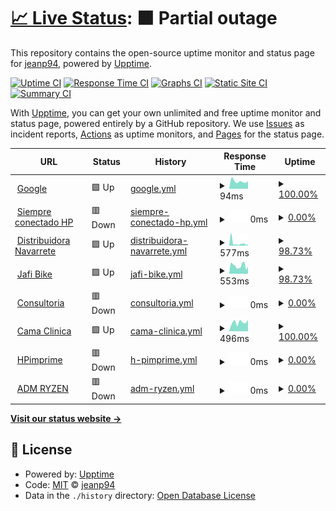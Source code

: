 # [📈 Live Status](https://jeanp94.github.io/server): <!--live status--> **🟧 Partial outage**

This repository contains the open-source uptime monitor and status page for [jeanp94](https://jeanp94.github.io/server), powered by [Upptime](https://github.com/upptime/upptime).

[![Uptime CI](https://github.com/jeanp94/server/workflows/Uptime%20CI/badge.svg)](https://github.com/jeanp94/server/actions?query=workflow%3A%22Uptime+CI%22)
[![Response Time CI](https://github.com/jeanp94/server/workflows/Response%20Time%20CI/badge.svg)](https://github.com/jeanp94/server/actions?query=workflow%3A%22Response+Time+CI%22)
[![Graphs CI](https://github.com/jeanp94/server/workflows/Graphs%20CI/badge.svg)](https://github.com/jeanp94/server/actions?query=workflow%3A%22Graphs+CI%22)
[![Static Site CI](https://github.com/jeanp94/server/workflows/Static%20Site%20CI/badge.svg)](https://github.com/jeanp94/server/actions?query=workflow%3A%22Static+Site+CI%22)
[![Summary CI](https://github.com/jeanp94/server/workflows/Summary%20CI/badge.svg)](https://github.com/jeanp94/server/actions?query=workflow%3A%22Summary+CI%22)

With [Upptime](https://upptime.js.org), you can get your own unlimited and free uptime monitor and status page, powered entirely by a GitHub repository. We use [Issues](https://github.com/jeanp94/server/issues) as incident reports, [Actions](https://github.com/jeanp94/server/actions) as uptime monitors, and [Pages](https://jeanp94.github.io/server) for the status page.

<!--start: status pages-->
<!-- This summary is generated by Upptime (https://github.com/upptime/upptime) -->
<!-- Do not edit this manually, your changes will be overwritten -->
<!-- prettier-ignore -->
| URL | Status | History | Response Time | Uptime |
| --- | ------ | ------- | ------------- | ------ |
| <img alt="" src="https://icons.duckduckgo.com/ip3/www.google.com.ico" height="13"> [Google](https://www.google.com) | 🟩 Up | [google.yml](https://github.com/jeanp94/server/commits/HEAD/history/google.yml) | <details><summary><img alt="Response time graph" src="./graphs/google/response-time-week.png" height="20"> 94ms</summary><br><a href="https://jeanp94.github.io/server/history/google"><img alt="Response time 109" src="https://img.shields.io/endpoint?url=https%3A%2F%2Fraw.githubusercontent.com%2Fjeanp94%2Fserver%2FHEAD%2Fapi%2Fgoogle%2Fresponse-time.json"></a><br><a href="https://jeanp94.github.io/server/history/google"><img alt="24-hour response time 83" src="https://img.shields.io/endpoint?url=https%3A%2F%2Fraw.githubusercontent.com%2Fjeanp94%2Fserver%2FHEAD%2Fapi%2Fgoogle%2Fresponse-time-day.json"></a><br><a href="https://jeanp94.github.io/server/history/google"><img alt="7-day response time 94" src="https://img.shields.io/endpoint?url=https%3A%2F%2Fraw.githubusercontent.com%2Fjeanp94%2Fserver%2FHEAD%2Fapi%2Fgoogle%2Fresponse-time-week.json"></a><br><a href="https://jeanp94.github.io/server/history/google"><img alt="30-day response time 96" src="https://img.shields.io/endpoint?url=https%3A%2F%2Fraw.githubusercontent.com%2Fjeanp94%2Fserver%2FHEAD%2Fapi%2Fgoogle%2Fresponse-time-month.json"></a><br><a href="https://jeanp94.github.io/server/history/google"><img alt="1-year response time 106" src="https://img.shields.io/endpoint?url=https%3A%2F%2Fraw.githubusercontent.com%2Fjeanp94%2Fserver%2FHEAD%2Fapi%2Fgoogle%2Fresponse-time-year.json"></a></details> | <details><summary><a href="https://jeanp94.github.io/server/history/google">100.00%</a></summary><a href="https://jeanp94.github.io/server/history/google"><img alt="All-time uptime 99.99%" src="https://img.shields.io/endpoint?url=https%3A%2F%2Fraw.githubusercontent.com%2Fjeanp94%2Fserver%2FHEAD%2Fapi%2Fgoogle%2Fuptime.json"></a><br><a href="https://jeanp94.github.io/server/history/google"><img alt="24-hour uptime 100.00%" src="https://img.shields.io/endpoint?url=https%3A%2F%2Fraw.githubusercontent.com%2Fjeanp94%2Fserver%2FHEAD%2Fapi%2Fgoogle%2Fuptime-day.json"></a><br><a href="https://jeanp94.github.io/server/history/google"><img alt="7-day uptime 100.00%" src="https://img.shields.io/endpoint?url=https%3A%2F%2Fraw.githubusercontent.com%2Fjeanp94%2Fserver%2FHEAD%2Fapi%2Fgoogle%2Fuptime-week.json"></a><br><a href="https://jeanp94.github.io/server/history/google"><img alt="30-day uptime 100.00%" src="https://img.shields.io/endpoint?url=https%3A%2F%2Fraw.githubusercontent.com%2Fjeanp94%2Fserver%2FHEAD%2Fapi%2Fgoogle%2Fuptime-month.json"></a><br><a href="https://jeanp94.github.io/server/history/google"><img alt="1-year uptime 99.99%" src="https://img.shields.io/endpoint?url=https%3A%2F%2Fraw.githubusercontent.com%2Fjeanp94%2Fserver%2FHEAD%2Fapi%2Fgoogle%2Fuptime-year.json"></a></details>
| <img alt="" src="https://icons.duckduckgo.com/ip3/www.siempreconectado.pe.ico" height="13"> [Siempre conectado HP](https://www.siempreconectado.pe) | 🟥 Down | [siempre-conectado-hp.yml](https://github.com/jeanp94/server/commits/HEAD/history/siempre-conectado-hp.yml) | <details><summary><img alt="Response time graph" src="./graphs/siempre-conectado-hp/response-time-week.png" height="20"> 0ms</summary><br><a href="https://jeanp94.github.io/server/history/siempre-conectado-hp"><img alt="Response time 0" src="https://img.shields.io/endpoint?url=https%3A%2F%2Fraw.githubusercontent.com%2Fjeanp94%2Fserver%2FHEAD%2Fapi%2Fsiempre-conectado-hp%2Fresponse-time.json"></a><br><a href="https://jeanp94.github.io/server/history/siempre-conectado-hp"><img alt="24-hour response time 0" src="https://img.shields.io/endpoint?url=https%3A%2F%2Fraw.githubusercontent.com%2Fjeanp94%2Fserver%2FHEAD%2Fapi%2Fsiempre-conectado-hp%2Fresponse-time-day.json"></a><br><a href="https://jeanp94.github.io/server/history/siempre-conectado-hp"><img alt="7-day response time 0" src="https://img.shields.io/endpoint?url=https%3A%2F%2Fraw.githubusercontent.com%2Fjeanp94%2Fserver%2FHEAD%2Fapi%2Fsiempre-conectado-hp%2Fresponse-time-week.json"></a><br><a href="https://jeanp94.github.io/server/history/siempre-conectado-hp"><img alt="30-day response time 0" src="https://img.shields.io/endpoint?url=https%3A%2F%2Fraw.githubusercontent.com%2Fjeanp94%2Fserver%2FHEAD%2Fapi%2Fsiempre-conectado-hp%2Fresponse-time-month.json"></a><br><a href="https://jeanp94.github.io/server/history/siempre-conectado-hp"><img alt="1-year response time 0" src="https://img.shields.io/endpoint?url=https%3A%2F%2Fraw.githubusercontent.com%2Fjeanp94%2Fserver%2FHEAD%2Fapi%2Fsiempre-conectado-hp%2Fresponse-time-year.json"></a></details> | <details><summary><a href="https://jeanp94.github.io/server/history/siempre-conectado-hp">0.00%</a></summary><a href="https://jeanp94.github.io/server/history/siempre-conectado-hp"><img alt="All-time uptime 6.55%" src="https://img.shields.io/endpoint?url=https%3A%2F%2Fraw.githubusercontent.com%2Fjeanp94%2Fserver%2FHEAD%2Fapi%2Fsiempre-conectado-hp%2Fuptime.json"></a><br><a href="https://jeanp94.github.io/server/history/siempre-conectado-hp"><img alt="24-hour uptime 0.00%" src="https://img.shields.io/endpoint?url=https%3A%2F%2Fraw.githubusercontent.com%2Fjeanp94%2Fserver%2FHEAD%2Fapi%2Fsiempre-conectado-hp%2Fuptime-day.json"></a><br><a href="https://jeanp94.github.io/server/history/siempre-conectado-hp"><img alt="7-day uptime 0.00%" src="https://img.shields.io/endpoint?url=https%3A%2F%2Fraw.githubusercontent.com%2Fjeanp94%2Fserver%2FHEAD%2Fapi%2Fsiempre-conectado-hp%2Fuptime-week.json"></a><br><a href="https://jeanp94.github.io/server/history/siempre-conectado-hp"><img alt="30-day uptime 0.00%" src="https://img.shields.io/endpoint?url=https%3A%2F%2Fraw.githubusercontent.com%2Fjeanp94%2Fserver%2FHEAD%2Fapi%2Fsiempre-conectado-hp%2Fuptime-month.json"></a><br><a href="https://jeanp94.github.io/server/history/siempre-conectado-hp"><img alt="1-year uptime 0.00%" src="https://img.shields.io/endpoint?url=https%3A%2F%2Fraw.githubusercontent.com%2Fjeanp94%2Fserver%2FHEAD%2Fapi%2Fsiempre-conectado-hp%2Fuptime-year.json"></a></details>
| <img alt="" src="https://icons.duckduckgo.com/ip3/www.distribuidoranavarrete.com.pe.ico" height="13"> [Distribuidora Navarrete](https://www.distribuidoranavarrete.com.pe) | 🟩 Up | [distribuidora-navarrete.yml](https://github.com/jeanp94/server/commits/HEAD/history/distribuidora-navarrete.yml) | <details><summary><img alt="Response time graph" src="./graphs/distribuidora-navarrete/response-time-week.png" height="20"> 577ms</summary><br><a href="https://jeanp94.github.io/server/history/distribuidora-navarrete"><img alt="Response time 1999" src="https://img.shields.io/endpoint?url=https%3A%2F%2Fraw.githubusercontent.com%2Fjeanp94%2Fserver%2FHEAD%2Fapi%2Fdistribuidora-navarrete%2Fresponse-time.json"></a><br><a href="https://jeanp94.github.io/server/history/distribuidora-navarrete"><img alt="24-hour response time 521" src="https://img.shields.io/endpoint?url=https%3A%2F%2Fraw.githubusercontent.com%2Fjeanp94%2Fserver%2FHEAD%2Fapi%2Fdistribuidora-navarrete%2Fresponse-time-day.json"></a><br><a href="https://jeanp94.github.io/server/history/distribuidora-navarrete"><img alt="7-day response time 577" src="https://img.shields.io/endpoint?url=https%3A%2F%2Fraw.githubusercontent.com%2Fjeanp94%2Fserver%2FHEAD%2Fapi%2Fdistribuidora-navarrete%2Fresponse-time-week.json"></a><br><a href="https://jeanp94.github.io/server/history/distribuidora-navarrete"><img alt="30-day response time 834" src="https://img.shields.io/endpoint?url=https%3A%2F%2Fraw.githubusercontent.com%2Fjeanp94%2Fserver%2FHEAD%2Fapi%2Fdistribuidora-navarrete%2Fresponse-time-month.json"></a><br><a href="https://jeanp94.github.io/server/history/distribuidora-navarrete"><img alt="1-year response time 1390" src="https://img.shields.io/endpoint?url=https%3A%2F%2Fraw.githubusercontent.com%2Fjeanp94%2Fserver%2FHEAD%2Fapi%2Fdistribuidora-navarrete%2Fresponse-time-year.json"></a></details> | <details><summary><a href="https://jeanp94.github.io/server/history/distribuidora-navarrete">98.73%</a></summary><a href="https://jeanp94.github.io/server/history/distribuidora-navarrete"><img alt="All-time uptime 97.44%" src="https://img.shields.io/endpoint?url=https%3A%2F%2Fraw.githubusercontent.com%2Fjeanp94%2Fserver%2FHEAD%2Fapi%2Fdistribuidora-navarrete%2Fuptime.json"></a><br><a href="https://jeanp94.github.io/server/history/distribuidora-navarrete"><img alt="24-hour uptime 92.65%" src="https://img.shields.io/endpoint?url=https%3A%2F%2Fraw.githubusercontent.com%2Fjeanp94%2Fserver%2FHEAD%2Fapi%2Fdistribuidora-navarrete%2Fuptime-day.json"></a><br><a href="https://jeanp94.github.io/server/history/distribuidora-navarrete"><img alt="7-day uptime 98.73%" src="https://img.shields.io/endpoint?url=https%3A%2F%2Fraw.githubusercontent.com%2Fjeanp94%2Fserver%2FHEAD%2Fapi%2Fdistribuidora-navarrete%2Fuptime-week.json"></a><br><a href="https://jeanp94.github.io/server/history/distribuidora-navarrete"><img alt="30-day uptime 99.29%" src="https://img.shields.io/endpoint?url=https%3A%2F%2Fraw.githubusercontent.com%2Fjeanp94%2Fserver%2FHEAD%2Fapi%2Fdistribuidora-navarrete%2Fuptime-month.json"></a><br><a href="https://jeanp94.github.io/server/history/distribuidora-navarrete"><img alt="1-year uptime 91.30%" src="https://img.shields.io/endpoint?url=https%3A%2F%2Fraw.githubusercontent.com%2Fjeanp94%2Fserver%2FHEAD%2Fapi%2Fdistribuidora-navarrete%2Fuptime-year.json"></a></details>
| <img alt="" src="https://icons.duckduckgo.com/ip3/www.jafibike.com.pe.ico" height="13"> [Jafi Bike](https://www.jafibike.com.pe) | 🟩 Up | [jafi-bike.yml](https://github.com/jeanp94/server/commits/HEAD/history/jafi-bike.yml) | <details><summary><img alt="Response time graph" src="./graphs/jafi-bike/response-time-week.png" height="20"> 553ms</summary><br><a href="https://jeanp94.github.io/server/history/jafi-bike"><img alt="Response time 2416" src="https://img.shields.io/endpoint?url=https%3A%2F%2Fraw.githubusercontent.com%2Fjeanp94%2Fserver%2FHEAD%2Fapi%2Fjafi-bike%2Fresponse-time.json"></a><br><a href="https://jeanp94.github.io/server/history/jafi-bike"><img alt="24-hour response time 455" src="https://img.shields.io/endpoint?url=https%3A%2F%2Fraw.githubusercontent.com%2Fjeanp94%2Fserver%2FHEAD%2Fapi%2Fjafi-bike%2Fresponse-time-day.json"></a><br><a href="https://jeanp94.github.io/server/history/jafi-bike"><img alt="7-day response time 553" src="https://img.shields.io/endpoint?url=https%3A%2F%2Fraw.githubusercontent.com%2Fjeanp94%2Fserver%2FHEAD%2Fapi%2Fjafi-bike%2Fresponse-time-week.json"></a><br><a href="https://jeanp94.github.io/server/history/jafi-bike"><img alt="30-day response time 923" src="https://img.shields.io/endpoint?url=https%3A%2F%2Fraw.githubusercontent.com%2Fjeanp94%2Fserver%2FHEAD%2Fapi%2Fjafi-bike%2Fresponse-time-month.json"></a><br><a href="https://jeanp94.github.io/server/history/jafi-bike"><img alt="1-year response time 2852" src="https://img.shields.io/endpoint?url=https%3A%2F%2Fraw.githubusercontent.com%2Fjeanp94%2Fserver%2FHEAD%2Fapi%2Fjafi-bike%2Fresponse-time-year.json"></a></details> | <details><summary><a href="https://jeanp94.github.io/server/history/jafi-bike">98.73%</a></summary><a href="https://jeanp94.github.io/server/history/jafi-bike"><img alt="All-time uptime 98.86%" src="https://img.shields.io/endpoint?url=https%3A%2F%2Fraw.githubusercontent.com%2Fjeanp94%2Fserver%2FHEAD%2Fapi%2Fjafi-bike%2Fuptime.json"></a><br><a href="https://jeanp94.github.io/server/history/jafi-bike"><img alt="24-hour uptime 92.65%" src="https://img.shields.io/endpoint?url=https%3A%2F%2Fraw.githubusercontent.com%2Fjeanp94%2Fserver%2FHEAD%2Fapi%2Fjafi-bike%2Fuptime-day.json"></a><br><a href="https://jeanp94.github.io/server/history/jafi-bike"><img alt="7-day uptime 98.73%" src="https://img.shields.io/endpoint?url=https%3A%2F%2Fraw.githubusercontent.com%2Fjeanp94%2Fserver%2FHEAD%2Fapi%2Fjafi-bike%2Fuptime-week.json"></a><br><a href="https://jeanp94.github.io/server/history/jafi-bike"><img alt="30-day uptime 99.24%" src="https://img.shields.io/endpoint?url=https%3A%2F%2Fraw.githubusercontent.com%2Fjeanp94%2Fserver%2FHEAD%2Fapi%2Fjafi-bike%2Fuptime-month.json"></a><br><a href="https://jeanp94.github.io/server/history/jafi-bike"><img alt="1-year uptime 97.23%" src="https://img.shields.io/endpoint?url=https%3A%2F%2Fraw.githubusercontent.com%2Fjeanp94%2Fserver%2FHEAD%2Fapi%2Fjafi-bike%2Fuptime-year.json"></a></details>
| <img alt="" src="https://icons.duckduckgo.com/ip3/www.dyj-consultores.com.pe.ico" height="13"> [Consultoria](https://www.dyj-consultores.com.pe) | 🟥 Down | [consultoria.yml](https://github.com/jeanp94/server/commits/HEAD/history/consultoria.yml) | <details><summary><img alt="Response time graph" src="./graphs/consultoria/response-time-week.png" height="20"> 0ms</summary><br><a href="https://jeanp94.github.io/server/history/consultoria"><img alt="Response time 734" src="https://img.shields.io/endpoint?url=https%3A%2F%2Fraw.githubusercontent.com%2Fjeanp94%2Fserver%2FHEAD%2Fapi%2Fconsultoria%2Fresponse-time.json"></a><br><a href="https://jeanp94.github.io/server/history/consultoria"><img alt="24-hour response time 0" src="https://img.shields.io/endpoint?url=https%3A%2F%2Fraw.githubusercontent.com%2Fjeanp94%2Fserver%2FHEAD%2Fapi%2Fconsultoria%2Fresponse-time-day.json"></a><br><a href="https://jeanp94.github.io/server/history/consultoria"><img alt="7-day response time 0" src="https://img.shields.io/endpoint?url=https%3A%2F%2Fraw.githubusercontent.com%2Fjeanp94%2Fserver%2FHEAD%2Fapi%2Fconsultoria%2Fresponse-time-week.json"></a><br><a href="https://jeanp94.github.io/server/history/consultoria"><img alt="30-day response time 0" src="https://img.shields.io/endpoint?url=https%3A%2F%2Fraw.githubusercontent.com%2Fjeanp94%2Fserver%2FHEAD%2Fapi%2Fconsultoria%2Fresponse-time-month.json"></a><br><a href="https://jeanp94.github.io/server/history/consultoria"><img alt="1-year response time 720" src="https://img.shields.io/endpoint?url=https%3A%2F%2Fraw.githubusercontent.com%2Fjeanp94%2Fserver%2FHEAD%2Fapi%2Fconsultoria%2Fresponse-time-year.json"></a></details> | <details><summary><a href="https://jeanp94.github.io/server/history/consultoria">0.00%</a></summary><a href="https://jeanp94.github.io/server/history/consultoria"><img alt="All-time uptime 74.89%" src="https://img.shields.io/endpoint?url=https%3A%2F%2Fraw.githubusercontent.com%2Fjeanp94%2Fserver%2FHEAD%2Fapi%2Fconsultoria%2Fuptime.json"></a><br><a href="https://jeanp94.github.io/server/history/consultoria"><img alt="24-hour uptime 0.00%" src="https://img.shields.io/endpoint?url=https%3A%2F%2Fraw.githubusercontent.com%2Fjeanp94%2Fserver%2FHEAD%2Fapi%2Fconsultoria%2Fuptime-day.json"></a><br><a href="https://jeanp94.github.io/server/history/consultoria"><img alt="7-day uptime 0.00%" src="https://img.shields.io/endpoint?url=https%3A%2F%2Fraw.githubusercontent.com%2Fjeanp94%2Fserver%2FHEAD%2Fapi%2Fconsultoria%2Fuptime-week.json"></a><br><a href="https://jeanp94.github.io/server/history/consultoria"><img alt="30-day uptime 0.00%" src="https://img.shields.io/endpoint?url=https%3A%2F%2Fraw.githubusercontent.com%2Fjeanp94%2Fserver%2FHEAD%2Fapi%2Fconsultoria%2Fuptime-month.json"></a><br><a href="https://jeanp94.github.io/server/history/consultoria"><img alt="1-year uptime 17.73%" src="https://img.shields.io/endpoint?url=https%3A%2F%2Fraw.githubusercontent.com%2Fjeanp94%2Fserver%2FHEAD%2Fapi%2Fconsultoria%2Fuptime-year.json"></a></details>
| <img alt="" src="https://icons.duckduckgo.com/ip3/www.camaclinica.pe.ico" height="13"> [Cama Clinica](https://www.camaclinica.pe) | 🟩 Up | [cama-clinica.yml](https://github.com/jeanp94/server/commits/HEAD/history/cama-clinica.yml) | <details><summary><img alt="Response time graph" src="./graphs/cama-clinica/response-time-week.png" height="20"> 496ms</summary><br><a href="https://jeanp94.github.io/server/history/cama-clinica"><img alt="Response time 500" src="https://img.shields.io/endpoint?url=https%3A%2F%2Fraw.githubusercontent.com%2Fjeanp94%2Fserver%2FHEAD%2Fapi%2Fcama-clinica%2Fresponse-time.json"></a><br><a href="https://jeanp94.github.io/server/history/cama-clinica"><img alt="24-hour response time 426" src="https://img.shields.io/endpoint?url=https%3A%2F%2Fraw.githubusercontent.com%2Fjeanp94%2Fserver%2FHEAD%2Fapi%2Fcama-clinica%2Fresponse-time-day.json"></a><br><a href="https://jeanp94.github.io/server/history/cama-clinica"><img alt="7-day response time 496" src="https://img.shields.io/endpoint?url=https%3A%2F%2Fraw.githubusercontent.com%2Fjeanp94%2Fserver%2FHEAD%2Fapi%2Fcama-clinica%2Fresponse-time-week.json"></a><br><a href="https://jeanp94.github.io/server/history/cama-clinica"><img alt="30-day response time 449" src="https://img.shields.io/endpoint?url=https%3A%2F%2Fraw.githubusercontent.com%2Fjeanp94%2Fserver%2FHEAD%2Fapi%2Fcama-clinica%2Fresponse-time-month.json"></a><br><a href="https://jeanp94.github.io/server/history/cama-clinica"><img alt="1-year response time 508" src="https://img.shields.io/endpoint?url=https%3A%2F%2Fraw.githubusercontent.com%2Fjeanp94%2Fserver%2FHEAD%2Fapi%2Fcama-clinica%2Fresponse-time-year.json"></a></details> | <details><summary><a href="https://jeanp94.github.io/server/history/cama-clinica">100.00%</a></summary><a href="https://jeanp94.github.io/server/history/cama-clinica"><img alt="All-time uptime 95.00%" src="https://img.shields.io/endpoint?url=https%3A%2F%2Fraw.githubusercontent.com%2Fjeanp94%2Fserver%2FHEAD%2Fapi%2Fcama-clinica%2Fuptime.json"></a><br><a href="https://jeanp94.github.io/server/history/cama-clinica"><img alt="24-hour uptime 100.00%" src="https://img.shields.io/endpoint?url=https%3A%2F%2Fraw.githubusercontent.com%2Fjeanp94%2Fserver%2FHEAD%2Fapi%2Fcama-clinica%2Fuptime-day.json"></a><br><a href="https://jeanp94.github.io/server/history/cama-clinica"><img alt="7-day uptime 100.00%" src="https://img.shields.io/endpoint?url=https%3A%2F%2Fraw.githubusercontent.com%2Fjeanp94%2Fserver%2FHEAD%2Fapi%2Fcama-clinica%2Fuptime-week.json"></a><br><a href="https://jeanp94.github.io/server/history/cama-clinica"><img alt="30-day uptime 100.00%" src="https://img.shields.io/endpoint?url=https%3A%2F%2Fraw.githubusercontent.com%2Fjeanp94%2Fserver%2FHEAD%2Fapi%2Fcama-clinica%2Fuptime-month.json"></a><br><a href="https://jeanp94.github.io/server/history/cama-clinica"><img alt="1-year uptime 99.98%" src="https://img.shields.io/endpoint?url=https%3A%2F%2Fraw.githubusercontent.com%2Fjeanp94%2Fserver%2FHEAD%2Fapi%2Fcama-clinica%2Fuptime-year.json"></a></details>
| <img alt="" src="https://icons.duckduckgo.com/ip3/imprimeloqueamas.com.ico" height="13"> [HPimprime](https://imprimeloqueamas.com) | 🟥 Down | [h-pimprime.yml](https://github.com/jeanp94/server/commits/HEAD/history/h-pimprime.yml) | <details><summary><img alt="Response time graph" src="./graphs/h-pimprime/response-time-week.png" height="20"> 0ms</summary><br><a href="https://jeanp94.github.io/server/history/h-pimprime"><img alt="Response time 0" src="https://img.shields.io/endpoint?url=https%3A%2F%2Fraw.githubusercontent.com%2Fjeanp94%2Fserver%2FHEAD%2Fapi%2Fh-pimprime%2Fresponse-time.json"></a><br><a href="https://jeanp94.github.io/server/history/h-pimprime"><img alt="24-hour response time 0" src="https://img.shields.io/endpoint?url=https%3A%2F%2Fraw.githubusercontent.com%2Fjeanp94%2Fserver%2FHEAD%2Fapi%2Fh-pimprime%2Fresponse-time-day.json"></a><br><a href="https://jeanp94.github.io/server/history/h-pimprime"><img alt="7-day response time 0" src="https://img.shields.io/endpoint?url=https%3A%2F%2Fraw.githubusercontent.com%2Fjeanp94%2Fserver%2FHEAD%2Fapi%2Fh-pimprime%2Fresponse-time-week.json"></a><br><a href="https://jeanp94.github.io/server/history/h-pimprime"><img alt="30-day response time 0" src="https://img.shields.io/endpoint?url=https%3A%2F%2Fraw.githubusercontent.com%2Fjeanp94%2Fserver%2FHEAD%2Fapi%2Fh-pimprime%2Fresponse-time-month.json"></a><br><a href="https://jeanp94.github.io/server/history/h-pimprime"><img alt="1-year response time 0" src="https://img.shields.io/endpoint?url=https%3A%2F%2Fraw.githubusercontent.com%2Fjeanp94%2Fserver%2FHEAD%2Fapi%2Fh-pimprime%2Fresponse-time-year.json"></a></details> | <details><summary><a href="https://jeanp94.github.io/server/history/h-pimprime">0.00%</a></summary><a href="https://jeanp94.github.io/server/history/h-pimprime"><img alt="All-time uptime 4.66%" src="https://img.shields.io/endpoint?url=https%3A%2F%2Fraw.githubusercontent.com%2Fjeanp94%2Fserver%2FHEAD%2Fapi%2Fh-pimprime%2Fuptime.json"></a><br><a href="https://jeanp94.github.io/server/history/h-pimprime"><img alt="24-hour uptime 0.00%" src="https://img.shields.io/endpoint?url=https%3A%2F%2Fraw.githubusercontent.com%2Fjeanp94%2Fserver%2FHEAD%2Fapi%2Fh-pimprime%2Fuptime-day.json"></a><br><a href="https://jeanp94.github.io/server/history/h-pimprime"><img alt="7-day uptime 0.00%" src="https://img.shields.io/endpoint?url=https%3A%2F%2Fraw.githubusercontent.com%2Fjeanp94%2Fserver%2FHEAD%2Fapi%2Fh-pimprime%2Fuptime-week.json"></a><br><a href="https://jeanp94.github.io/server/history/h-pimprime"><img alt="30-day uptime 0.00%" src="https://img.shields.io/endpoint?url=https%3A%2F%2Fraw.githubusercontent.com%2Fjeanp94%2Fserver%2FHEAD%2Fapi%2Fh-pimprime%2Fuptime-month.json"></a><br><a href="https://jeanp94.github.io/server/history/h-pimprime"><img alt="1-year uptime 0.00%" src="https://img.shields.io/endpoint?url=https%3A%2F%2Fraw.githubusercontent.com%2Fjeanp94%2Fserver%2FHEAD%2Fapi%2Fh-pimprime%2Fuptime-year.json"></a></details>
| <img alt="" src="https://icons.duckduckgo.com/ip3/amd-ryzen.com.pe.ico" height="13"> [ADM RYZEN](https://amd-ryzen.com.pe) | 🟥 Down | [adm-ryzen.yml](https://github.com/jeanp94/server/commits/HEAD/history/adm-ryzen.yml) | <details><summary><img alt="Response time graph" src="./graphs/adm-ryzen/response-time-week.png" height="20"> 0ms</summary><br><a href="https://jeanp94.github.io/server/history/adm-ryzen"><img alt="Response time 0" src="https://img.shields.io/endpoint?url=https%3A%2F%2Fraw.githubusercontent.com%2Fjeanp94%2Fserver%2FHEAD%2Fapi%2Fadm-ryzen%2Fresponse-time.json"></a><br><a href="https://jeanp94.github.io/server/history/adm-ryzen"><img alt="24-hour response time 0" src="https://img.shields.io/endpoint?url=https%3A%2F%2Fraw.githubusercontent.com%2Fjeanp94%2Fserver%2FHEAD%2Fapi%2Fadm-ryzen%2Fresponse-time-day.json"></a><br><a href="https://jeanp94.github.io/server/history/adm-ryzen"><img alt="7-day response time 0" src="https://img.shields.io/endpoint?url=https%3A%2F%2Fraw.githubusercontent.com%2Fjeanp94%2Fserver%2FHEAD%2Fapi%2Fadm-ryzen%2Fresponse-time-week.json"></a><br><a href="https://jeanp94.github.io/server/history/adm-ryzen"><img alt="30-day response time 0" src="https://img.shields.io/endpoint?url=https%3A%2F%2Fraw.githubusercontent.com%2Fjeanp94%2Fserver%2FHEAD%2Fapi%2Fadm-ryzen%2Fresponse-time-month.json"></a><br><a href="https://jeanp94.github.io/server/history/adm-ryzen"><img alt="1-year response time 0" src="https://img.shields.io/endpoint?url=https%3A%2F%2Fraw.githubusercontent.com%2Fjeanp94%2Fserver%2FHEAD%2Fapi%2Fadm-ryzen%2Fresponse-time-year.json"></a></details> | <details><summary><a href="https://jeanp94.github.io/server/history/adm-ryzen">0.00%</a></summary><a href="https://jeanp94.github.io/server/history/adm-ryzen"><img alt="All-time uptime 24.85%" src="https://img.shields.io/endpoint?url=https%3A%2F%2Fraw.githubusercontent.com%2Fjeanp94%2Fserver%2FHEAD%2Fapi%2Fadm-ryzen%2Fuptime.json"></a><br><a href="https://jeanp94.github.io/server/history/adm-ryzen"><img alt="24-hour uptime 0.00%" src="https://img.shields.io/endpoint?url=https%3A%2F%2Fraw.githubusercontent.com%2Fjeanp94%2Fserver%2FHEAD%2Fapi%2Fadm-ryzen%2Fuptime-day.json"></a><br><a href="https://jeanp94.github.io/server/history/adm-ryzen"><img alt="7-day uptime 0.00%" src="https://img.shields.io/endpoint?url=https%3A%2F%2Fraw.githubusercontent.com%2Fjeanp94%2Fserver%2FHEAD%2Fapi%2Fadm-ryzen%2Fuptime-week.json"></a><br><a href="https://jeanp94.github.io/server/history/adm-ryzen"><img alt="30-day uptime 0.00%" src="https://img.shields.io/endpoint?url=https%3A%2F%2Fraw.githubusercontent.com%2Fjeanp94%2Fserver%2FHEAD%2Fapi%2Fadm-ryzen%2Fuptime-month.json"></a><br><a href="https://jeanp94.github.io/server/history/adm-ryzen"><img alt="1-year uptime 0.00%" src="https://img.shields.io/endpoint?url=https%3A%2F%2Fraw.githubusercontent.com%2Fjeanp94%2Fserver%2FHEAD%2Fapi%2Fadm-ryzen%2Fuptime-year.json"></a></details>

<!--end: status pages-->

[**Visit our status website →**](https://jeanp94.github.io/server)

## 📄 License

- Powered by: [Upptime](https://github.com/upptime/upptime)
- Code: [MIT](./LICENSE) © [jeanp94](https://jeanp94.github.io/server)
- Data in the `./history` directory: [Open Database License](https://opendatacommons.org/licenses/odbl/1-0/)
